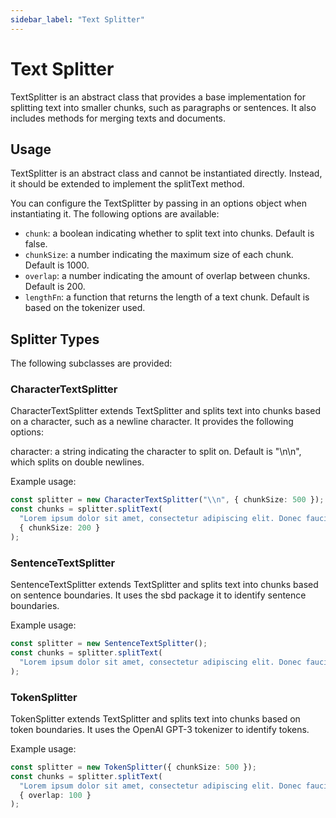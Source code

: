 ```yaml
---
sidebar_label: "Text Splitter"
---
```


# Text Splitter

TextSplitter is an abstract class that provides a base implementation for splitting text into smaller chunks, such as paragraphs or sentences. It also includes methods for merging texts and documents.

## Usage

TextSplitter is an abstract class and cannot be instantiated directly. Instead, it should be extended to implement the splitText method.

You can configure the TextSplitter by passing in an options object when instantiating it. The following options are available:

- `chunk`: a boolean indicating whether to split text into chunks. Default is false.
- `chunkSize`: a number indicating the maximum size of each chunk. Default is 1000.
- `overlap`: a number indicating the amount of overlap between chunks. Default is 200.
- `lengthFn`: a function that returns the length of a text chunk. Default is based on the tokenizer used.

## Splitter Types

The following subclasses are provided:

### CharacterTextSplitter

CharacterTextSplitter extends TextSplitter and splits text into chunks based on a character, such as a newline character. It provides the following options:

character: a string indicating the character to split on. Default is "\\n\\n", which splits on double newlines.

Example usage:

```ts
const splitter = new CharacterTextSplitter("\\n", { chunkSize: 500 });
const chunks = splitter.splitText(
  "Lorem ipsum dolor sit amet, consectetur adipiscing elit. Donec faucibus mauris ut dui bibendum, a convallis nisl laoreet. Sed sed enim ante. Suspendisse semper faucibus elit ac gravida.",
  { chunkSize: 200 }
);
```

### SentenceTextSplitter

SentenceTextSplitter extends TextSplitter and splits text into chunks based on sentence boundaries. It uses the sbd package it to identify sentence boundaries.

Example usage:

```ts
const splitter = new SentenceTextSplitter();
const chunks = splitter.splitText(
  "Lorem ipsum dolor sit amet, consectetur adipiscing elit. Donec faucibus mauris ut dui bibendum, a convallis nisl laoreet. Sed sed enim ante. Suspendisse semper faucibus elit ac gravida."
);
```

### TokenSplitter

TokenSplitter extends TextSplitter and splits text into chunks based on token boundaries. It uses the OpenAI GPT-3 tokenizer to identify tokens.

Example usage:

```ts
const splitter = new TokenSplitter({ chunkSize: 500 });
const chunks = splitter.splitText(
  "Lorem ipsum dolor sit amet, consectetur adipiscing elit. Donec faucibus mauris ut dui bibendum, a convallis nisl laoreet. Sed sed enim ante. Suspendisse semper faucibus elit ac gravida.",
  { overlap: 100 }
);
```
